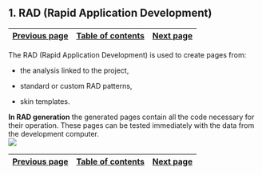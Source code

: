 
## 1. RAD (Rapid Application Development)
			

| [Previous page](../Concepts_WB/1410087457.md) | [Table of contents](../Concepts_WB/1410087102.md) | [Next page](../Concepts_WB/1410087459.md) |
| --- | --- | --- |



<a name="NOTE1"></a>
<a name="NOTE1_1"></a>
The RAD (Rapid Application Development) is used to create pages from:

- the analysis linked to the project,

- standard or custom RAD patterns,

- skin templates.




**In RAD generation** the generated pages contain all the code necessary for their operation. These pages can be tested immediately with the data from the development computer.
<br>![](https://doc.pcsoft.fr/en-US/images/image.awp?langid=3&name=P4-RAD%20RID%20WB.gif)


| [Previous page](../Concepts_WB/1410087457.md) | [Table of contents](../Concepts_WB/1410087102.md) | [Next page](../Concepts_WB/1410087459.md) |
| --- | --- | --- |




